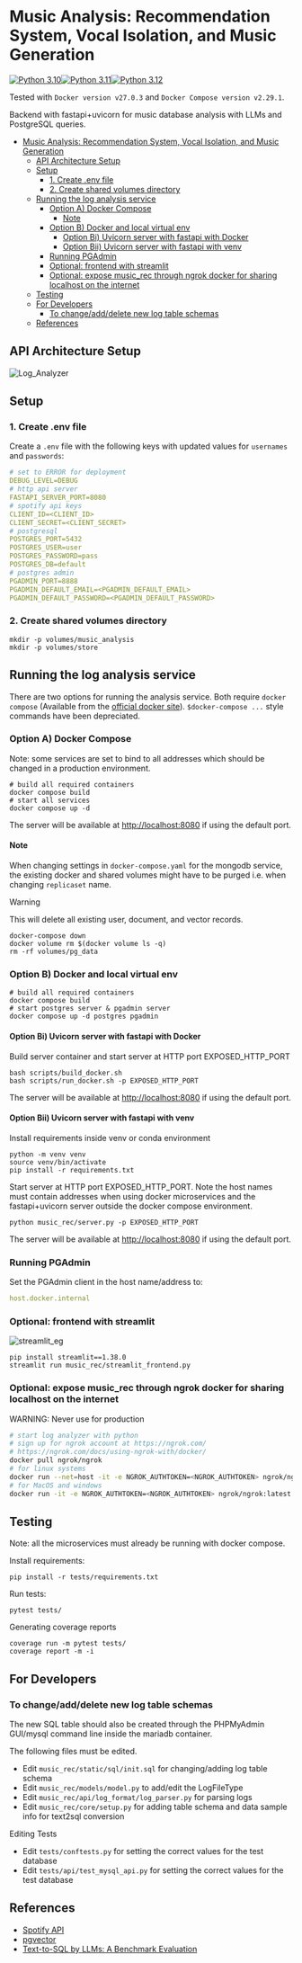 # Music Analysis: Recommendation System, Vocal Isolation, and Music Generation

[![Python 3.10](https://img.shields.io/badge/python-3.10-green.svg)](https://www.python.org/downloads/release/python-3100/)[![Python 3.11](https://img.shields.io/badge/python-3.11-green.svg)](https://www.python.org/downloads/release/python-3110/)[![Python 3.12](https://img.shields.io/badge/python-3.12-green.svg)](https://www.python.org/downloads/release/python-3120/)

Tested with `Docker version v27.0.3` and `Docker Compose version v2.29.1`.

Backend with fastapi+uvicorn for music database analysis with LLMs and PostgreSQL queries.

- [Music Analysis: Recommendation System, Vocal Isolation, and Music Generation](#music-analysis-recommendation-system-vocal-isolation-and-music-generation)
  - [API Architecture Setup](#api-architecture-setup)
  - [Setup](#setup)
    - [1. Create .env file](#1-create-env-file)
    - [2. Create shared volumes directory](#2-create-shared-volumes-directory)
  - [Running the log analysis service](#running-the-log-analysis-service)
    - [Option A) Docker Compose](#option-a-docker-compose)
      - [Note](#note)
    - [Option B) Docker and local virtual env](#option-b-docker-and-local-virtual-env)
      - [Option Bi) Uvicorn server with fastapi with Docker](#option-bi-uvicorn-server-with-fastapi-with-docker)
      - [Option Bii) Uvicorn server with fastapi with venv](#option-bii-uvicorn-server-with-fastapi-with-venv)
    - [Running PGAdmin](#running-pgadmin)
    - [Optional: frontend with streamlit](#optional-frontend-with-streamlit)
    - [Optional: expose music\_rec through ngrok docker for sharing localhost on the internet](#optional-expose-music_rec-through-ngrok-docker-for-sharing-localhost-on-the-internet)
  - [Testing](#testing)
  - [For Developers](#for-developers)
    - [To change/add/delete new log table schemas](#to-changeadddelete-new-log-table-schemas)
  - [References](#references)

## API Architecture Setup

![Log_Analyzer](music_rec/static/images/log_analyzer.drawio.png)

## Setup

### 1. Create .env file

Create a `.env` file with the following keys with updated values for `usernames` and `passwords`:

```yaml
# set to ERROR for deployment
DEBUG_LEVEL=DEBUG
# http api server
FASTAPI_SERVER_PORT=8080
# spotify api keys
CLIENT_ID=<CLIENT_ID>
CLIENT_SECRET=<CLIENT_SECRET>
# postgresql
POSTGRES_PORT=5432
POSTGRES_USER=user
POSTGRES_PASSWORD=pass
POSTGRES_DB=default
# postgres admin
PGADMIN_PORT=8888
PGADMIN_DEFAULT_EMAIL=<PGADMIN_DEFAULT_EMAIL>
PGADMIN_DEFAULT_PASSWORD=<PGADMIN_DEFAULT_PASSWORD>
```

### 2. Create shared volumes directory

```shell
mkdir -p volumes/music_analysis
mkdir -p volumes/store
```

## Running the log analysis service

There are two options for running the analysis service. Both require `docker compose` (Available from the [official docker site](https://docs.docker.com/compose/install/)). `$docker-compose ...` style commands have been depreciated.

### Option A) Docker Compose

Note: some services are set to bind to all addresses which should be changed in a production environment.

```shell
# build all required containers
docker compose build
# start all services
docker compose up -d
```

The server will be available at <http://localhost:8080> if using the default port.

#### Note

When changing settings in `docker-compose.yaml` for the mongodb service, the existing docker and shared volumes might have to be purged i.e. when changing `replicaset` name.

> [!WARNING]
> This will delete all existing user, document, and vector records.

```shell
docker-compose down
docker volume rm $(docker volume ls -q)
rm -rf volumes/pg_data
```

### Option B) Docker and local virtual env

```shell
# build all required containers
docker compose build
# start postgres server & pgadmin server
docker compose up -d postgres pgadmin
```

#### Option Bi) Uvicorn server with fastapi with Docker

Build server container and start server at HTTP port EXPOSED_HTTP_PORT

```shell
bash scripts/build_docker.sh
bash scripts/run_docker.sh -p EXPOSED_HTTP_PORT
```

The server will be available at <http://localhost:8080> if using the default port.

#### Option Bii) Uvicorn server with fastapi with venv

Install requirements inside venv or conda environment

```shell
python -m venv venv
source venv/bin/activate
pip install -r requirements.txt
```

Start server at HTTP port EXPOSED_HTTP_PORT. Note the host names must contain addresses when using docker microservices and the fastapi+uvicorn server outside the docker compose environment.

```shell
python music_rec/server.py -p EXPOSED_HTTP_PORT
```

The server will be available at <http://localhost:8080> if using the default port.

### Running PGAdmin

Set the PGAdmin client in the host name/address to:

```yaml
host.docker.internal
```

### Optional: frontend with streamlit

![streamlit_eg](music_rec/static/images/streamlit_example.png)

```shell
pip install streamlit==1.38.0
streamlit run music_rec/streamlit_frontend.py
```

### Optional: expose music_rec through ngrok docker for sharing localhost on the internet

WARNING: Never use for production

```bash
# start log analyzer with python
# sign up for ngrok account at https://ngrok.com/
# https://ngrok.com/docs/using-ngrok-with/docker/
docker pull ngrok/ngrok
# for linux systems
docker run --net=host -it -e NGROK_AUTHTOKEN=<NGROK_AUTHTOKEN> ngrok/ngrok:latest http <EXPOSED_HTTP_PORT>
# for MacOS and windows
docker run -it -e NGROK_AUTHTOKEN=<NGROK_AUTHTOKEN> ngrok/ngrok:latest http host.docker.internal:<EXPOSED_HTTP_PORT>
```

## Testing

Note: all the microservices must already be running with docker compose.

Install requirements:

```shell
pip install -r tests/requirements.txt
```

Run tests:

```shell
pytest tests/
```

Generating coverage reports

```shell
coverage run -m pytest tests/
coverage report -m -i
```

## For Developers

### To change/add/delete new log table schemas

The new SQL table should also be created through the PHPMyAdmin GUI/mysql command line inside the mariadb container.

The following files must be edited.

- Edit `music_rec/static/sql/init.sql` for changing/adding log table schema
- Edit `music_rec/models/model.py` to add/edit the LogFileType
- Edit `music_rec/api/log_format/log_parser.py` for parsing logs
- Edit `music_rec/core/setup.py` for adding table schema and data sample info for text2sql conversion

Editing Tests

- Edit `tests/conftests.py` for setting the correct values for the test database
- Edit `tests/api/test_mysql_api.py` for setting the correct values for the test database

## References

- [Spotify API](https://developer.spotify.com/documentation/web-api/reference/get-recommendations)
- [pgvector](https://github.com/pgvector/pgvector)
- [Text-to-SQL by LLMs: A Benchmark Evaluation](https://arxiv.org/pdf/2308.15363)
